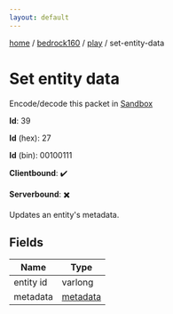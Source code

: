 ```yaml
---
layout: default
---
```


[home](/)  /  [bedrock160](/protocol/bedrock160)  /  [play](/protocol/bedrock160/play)  /  set-entity-data

# Set entity data

Encode/decode this packet in [Sandbox](../../../sandbox/bedrock160#play.set_entity_data)

**Id**: 39

**Id** (hex): 27

**Id** (bin): 00100111

**Clientbound**: ✔️

**Serverbound**: ✖️

Updates an entity's metadata.

## Fields

Name | Type
---|---
entity id | varlong
metadata | [metadata](/protocol/bedrock160/metadata)
